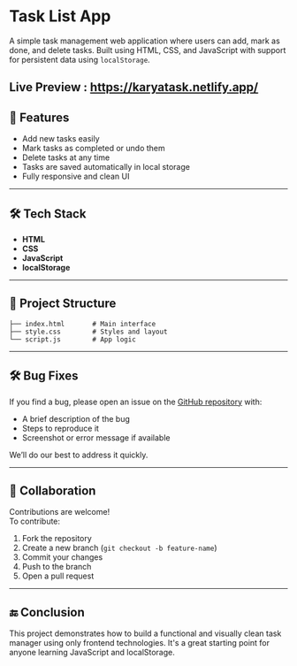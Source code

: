 # Task List App

A simple task management web application where users can add, mark as done, and delete tasks. Built using HTML, CSS, and JavaScript with support for persistent data using `localStorage`.

Live Preview : https://karyatask.netlify.app/
---

## 📌 Features

- Add new tasks easily
- Mark tasks as completed or undo them
- Delete tasks at any time
- Tasks are saved automatically in local storage
- Fully responsive and clean UI

---

## 🛠️ Tech Stack

- **HTML**
- **CSS**
- **JavaScript**
- **localStorage**

---

## 🧩 Project Structure

```
├── index.html       # Main interface
├── style.css        # Styles and layout
└── script.js        # App logic
```

---

## 🛠️ Bug Fixes

If you find a bug, please open an issue on the [GitHub repository](https://github.com/yourusername/task-list-app/issues) with:

- A brief description of the bug
- Steps to reproduce it
- Screenshot or error message if available

We’ll do our best to address it quickly.

---

## 🤝 Collaboration

Contributions are welcome!  
To contribute:

1. Fork the repository
2. Create a new branch (`git checkout -b feature-name`)
3. Commit your changes
4. Push to the branch
5. Open a pull request

---

## 🔚 Conclusion

This project demonstrates how to build a functional and visually clean task manager using only frontend technologies. It's a great starting point for anyone learning JavaScript and localStorage.
